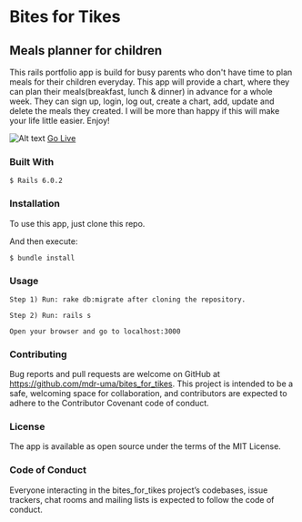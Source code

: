 # Bites for Tikes
## Meals planner for children 

This rails portfolio app is build for busy parents who don't have time to plan meals for their children everyday. This app will provide a chart, where they can plan their meals(breakfast, lunch & dinner) in advance for a whole week. They can sign up, login, log out, create a chart, add, update and delete the meals they created. I will be more than happy if this will make your life little easier. Enjoy!

![Alt text](app/assets/images/bitesfortikes.png "image")
[Go Live](https://btf-heroku-rails.herokuapp.com/)
### Built With

    $ Rails 6.0.2

### Installation
To use this app, just clone this repo.

And then execute:

    $ bundle install

### Usage
    Step 1) Run: rake db:migrate after cloning the repository.

    Step 2) Run: rails s

    Open your browser and go to localhost:3000

### Contributing
Bug reports and pull requests are welcome on GitHub at https://github.com/mdr-uma/bites_for_tikes. This project is intended to be a safe, welcoming space for collaboration, and contributors are expected to adhere to the Contributor Covenant code of conduct.

### License
The app is available as open source under the terms of the MIT License.

### Code of Conduct
Everyone interacting in the bites_for_tikes project’s codebases, issue trackers, chat rooms and mailing lists is expected to follow the code of conduct.

